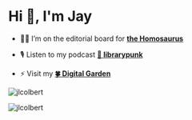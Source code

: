 <h1>Hi 👋, I'm Jay</h1>

- 🏳️‍🌈 I’m on the editorial board for **[the Homosaurus](http://homosaurus.org/)**

- 🎙 Listen to my podcast **[🐇 librarypunk](https://www.librarypunk.gay/)**

- ⚡ Visit my **[🍀 Digital Garden](https://wilde-at-heart.garden)**

<p><img align="center" src="https://github-readme-stats.vercel.app/api?username=jlcolbert&show_icons=true&locale=en" alt="jlcolbert" /></p>
<p><img align="center" src="https://github-readme-streak-stats.herokuapp.com/?user=jlcolbert&" alt="jlcolbert" /></p>
